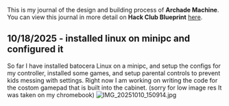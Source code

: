<!--
  ===================    !!READ THIS NOTICE!!   ====================
  DO NOT edit this file manually. Your changes WILL BE OVERWRITTEN!
  This journal is auto generated and updated by Hack Club Blueprint.
  To edit this file, please edit your journal entries on Blueprint.
  ==================================================================
-->

This is my journal of the design and building process of **Archade Machine**.  
You can view this journal in more detail on **Hack Club Blueprint** [here](https://blueprint.hackclub.com/projects/695).


## 10/18/2025 - installed linux on minipc and configured it  

So far I have installed batocera Linux on a minipc, and setup the configs for my controller, installed some games, and setup parental controls to prevent kids messing with settings.  Right now I am working on writing the code for the costom gamepad that is built into the cabinet. (sorry for low image res It was taken on my chromebook)
![IMG_20251010_150914.jpg](https://blueprint.hackclub.com/user-attachments/blobs/proxy/eyJfcmFpbHMiOnsiZGF0YSI6MzA3NywicHVyIjoiYmxvYl9pZCJ9fQ==--aedd538fc56674d8802615ff23a38de14f46a9bb/IMG_20251010_150914.jpg)
  

